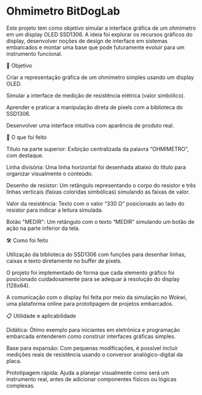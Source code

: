 # Ohmimetro BitDogLab

Este projeto tem como objetivo simular a interface gráfica de um ohmímetro em um display OLED SSD1306. A ideia foi explorar os recursos gráficos do display, desenvolver noções de design de interface em sistemas embarcados e montar uma base que pode futuramente evoluir para um instrumento funcional.

📌 Objetivo


Criar a representação gráfica de um ohmímetro simples usando um display OLED.

Simular a interface de medição de resistência elétrica (valor simbólico).

Aprender e praticar a manipulação direta de pixels com a biblioteca do SSD1306.

Desenvolver uma interface intuitiva com aparência de produto real.


🧰 O que foi feito


Título na parte superior: Exibição centralizada da palavra “OHMIMETRO”, com destaque.

Linha divisória: Uma linha horizontal foi desenhada abaixo do título para organizar visualmente o conteúdo.

Desenho de resistor: Um retângulo representando o corpo do resistor e três linhas verticais (faixas coloridas simbólicas) simulando as faixas de valor.

Valor da resistência: Texto com o valor “330 Ω” posicionado ao lado do resistor para indicar a leitura simulada.

Botão "MEDIR": Um retângulo com o texto “MEDIR” simulando um botão de ação na parte inferior da tela.


🛠️ Como foi feito


Utilização da biblioteca do SSD1306 com funções para desenhar linhas, caixas e texto diretamente no buffer de pixels.

O projeto foi implementado de forma que cada elemento gráfico foi posicionado cuidadosamente para se adequar à resolução do display (128x64).

A comunicação com o display foi feita por meio da simulação no Wokwi, uma plataforma online para prototipagem de projetos embarcados.

📋 Utilidade e aplicabilidade


Didática: Ótimo exemplo para iniciantes em eletrônica e programação embarcada entenderem como construir interfaces gráficas simples.

Base para expansão: Com pequenas modificações, é possível incluir medições reais de resistência usando o conversor analógico-digital da placa.

Prototipagem rápida: Ajuda a planejar visualmente como será um instrumento real, antes de adicionar componentes físicos ou lógicas complexas.
